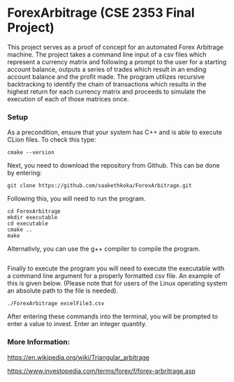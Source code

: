# ForexArbitrage (CSE 2353 Final Project)
This project serves as a proof of concept for an automated Forex Arbitrage machine.
The project takes a command line input of a csv files which represent a currency matrix and following a prompt to the user for a starting account balance, outputs a series of trades which result in an ending account balance and the profit made.
The program utilizes recursive backtracking to identify the chain of transactions which results in the highest return for each currency matrix and proceeds to simulate the execution of each of those matrices once.

### Setup
As a precondition, ensure that your system has C++ and is able to execute CLion files. To check this type:
```
cmake --version
```
Next, you need to download the repository from Github. This can be done by entering:
```
git clone https://github.com/saakethkoka/ForexArbitrage.git
```
Following this, you will need to run the program. 
```
cd ForexArbitrage
mkdir executable
cd executable
cmake ..
make
```
Alternativly, you can use the g++ compiler to compile the program.
```

```

Finally to execute the program you will need to execute the executable with a command line argument for a properly formatted csv file. An example of this is given below. (Please note that for users of the Linux operating system an absolute path to the file is needed).
```
./ForexArbitrage excelFile3.csv
```
After entering these commands into the terminal, you will be prompted to enter a value to invest. Enter an integer quantity. 

### More Information:

https://en.wikipedia.org/wiki/Triangular_arbitrage

https://www.investopedia.com/terms/forex/f/forex-arbritrage.asp

